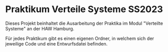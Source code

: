 # Praktikum Verteile Systeme SS2023

Dieses Projekt beinhaltet die Ausarbeitung der Praktika im Modul "Verteilte Systeme" an der HAW Hamburg.

Für jedes Praktikum gibt es einen eigenen Ordner, in welchem sich der jeweilige Code und eine Entwurfsdatei befinden.


